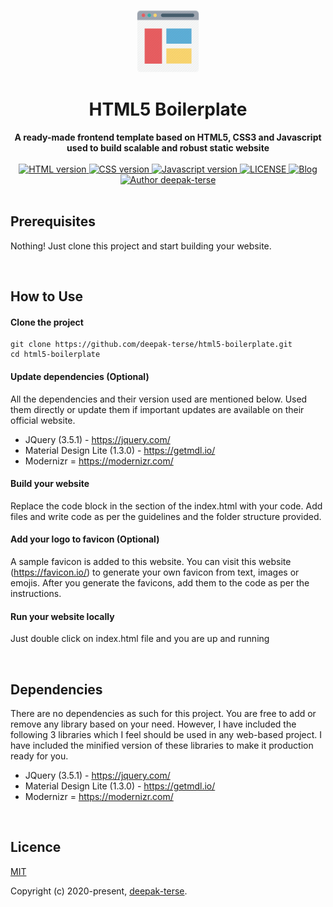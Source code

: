 <p align="center"><img width="100"src="/favicon_io/android-chrome-512x512.png"></a></p>

<h1 align="center"><strong>HTML5 Boilerplate</strong></h1>

<div align="center">
  <strong>
    A ready-made frontend template based on HTML5, CSS3 and Javascript used to build scalable and robust static website
  </strong>
</div>

<br>

<div align="center">
  <a href="https://nodejs.org/en/">
    <img src="https://img.shields.io/badge/HTML-5-orange.svg" alt="HTML version">
  </a>
  <a href="https://nodejs.org/en/">
    <img src="https://img.shields.io/badge/CSS-3-blue.svg" alt="CSS version">
  </a>
  <a href="https://nodejs.org/en/">
    <img src="https://img.shields.io/badge/Javascript-1.8.5-yellow.svg" alt="Javascript version">
  </a>
  <a href="https://github.com/deepak-terse/it-wasnt-me">
    <img src="https://img.shields.io/badge/License-MIT-green.svg" alt="LICENSE">
  </a>
  <a href="https://medium.com/@iamdeepakterse">
    <img src="https://img.shields.io/badge/Blog-medium-darkgreen" alt="Blog">
  </a>
  <a href="https://github.com/deepak-terse"><img src="https://img.shields.io/badge/Author-deepak--terse-blue" alt="Author deepak-terse"></a>
</div>

<br>

## Prerequisites
Nothing! Just clone this project and start building your website.

<br>

## How to Use

#### Clone the project
```
git clone https://github.com/deepak-terse/html5-boilerplate.git
cd html5-boilerplate
```

#### Update dependencies (Optional)
All the dependencies and their version used are mentioned below. Used them directly or update them if important updates are available on their official website. 
- JQuery (3.5.1) - https://jquery.com/
- Material Design Lite (1.3.0) - https://getmdl.io/
- Modernizr = https://modernizr.com/

#### Build your website
Replace the code block in the <body> section of the index.html with your code.
Add files and write code as per the guidelines and the folder structure provided.

#### Add your logo to favicon (Optional)
A sample favicon is added to this website. You can visit this website (https://favicon.io/) to generate your own favicon from text, images or emojis. After you generate the favicons, add them to the code as per the instructions.

#### Run your website locally
Just double click on index.html file and you are up and running

<br>

## Dependencies
There are no dependencies as such for this project. You are free to add or remove any library based on your need. However, I have included the following 3 libraries which I feel should be used in any web-based project. I have included the minified version of these libraries to make it production ready for you.

* JQuery (3.5.1) - https://jquery.com/
* Material Design Lite (1.3.0) - https://getmdl.io/
* Modernizr = https://modernizr.com/

<br>

## Licence

[MIT](https://opensource.org/licenses/MIT)

Copyright (c) 2020-present, [deepak-terse](https://github.com/deepak-terse).

